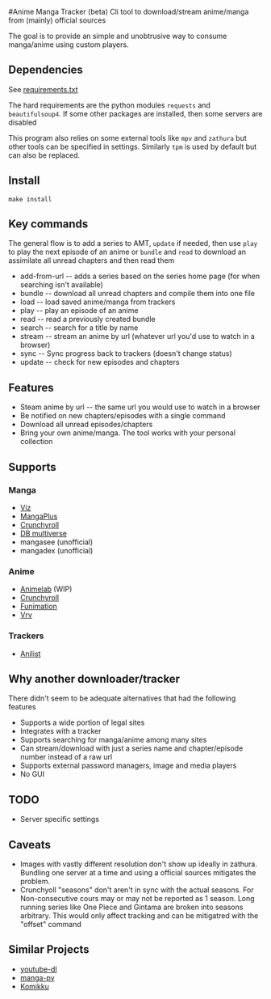 #Anime Manga Tracker (beta)
Cli tool to download/stream anime/manga from (mainly) official sources

The goal is to provide an simple and unobtrusive way to consume manga/anime using custom players.


## Dependencies
See [requirements.txt](requirements.txt)

The hard requirements are the python modules `requests` and `beautifulsoup4`. If some other packages are installed, then some servers are disabled

This program also relies on some external tools like `mpv` and `zathura` but other tools can be specified in settings. Similarly `tpm` is used by default but can also be replaced.
## Install
```
make install
```
## Key commands
The general flow is to add a series to AMT, `update` if needed, then use `play` to play the next episode of an anime or `bundle` and `read`  to download an assimilate all unread chapters and then read them
* add-from-url -- adds a series based on the series home page (for when searching isn't available)
* bundle -- download all unread chapters and compile them into one file
* load -- load saved anime/manga from trackers
* play -- play an episode of an anime
* read -- read a previously created bundle
* search -- search for a title by name
* stream -- stream an anime by url (whatever url you'd use to watch in a browser)
* sync -- Sync progress back to trackers (doesn't change status)
* update -- check for new episodes and chapters

## Features
* Steam anime by url -- the same url you would use to watch in a browser
* Be notified on new chapters/episodes with a single command
* Download all unread episodes/chapters
* Bring your own anime/manga. The tool works with your personal collection

## Supports
### Manga
* [Viz](http://viz.com)
* [MangaPlus](https://mangaplus.shueisha.co.jp)
* [Crunchyroll](https://crunchyroll.com)
* [DB multiverse](https://www.dragonball-multiverse.com)
* mangasee (unofficial)
* mangadex (unofficial)

### Anime
* [Animelab](https://animelab.com/) (WIP)
* [Crunchyroll](https://crunchyroll.com)
* [Funimation](https://funimation.com)
* [Vrv](https://vrv.co)

### Trackers
* [Anilist](https://anilist.co/home)

## Why another downloader/tracker
There didn't seem to be adequate alternatives that had the following features
* Supports a wide portion of legal sites
* Integrates with a tracker
* Supports searching for manga/anime among many sites
* Can stream/download with just a series name and chapter/episode number instead of a raw url
* Supports external password managers, image and media players
* No GUI

## TODO
* Server specific settings

## Caveats
* Images with vastly different resolution don't show up ideally in zathura. Bundling one server at a time and using a official sources mitigates the problem.
* Crunchyoll "seasons" don't aren't in sync with the actual seasons. For Non-consecutive cours may or may not be reported as 1 season. Long running series like One Piece and Gintama are broken into seasons arbitrary. This would only affect tracking and can be mitigatred with the "offset" command

## Similar Projects
* [youtube-dl](https://github.com/ytdl-org/youtube-dl)
* [manga-py](https://github.com/manga-py/manga-py)
* [Komikku](https://gitlab.com/valos/Komikku)

